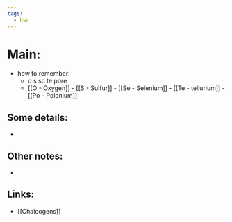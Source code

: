 ```yaml
---
tags:
  - hsc
---
```

# Main:
- how to remember:
	- o s sc te pore
	- [[O - Oxygen]] - [[S - Sulfur]] - [[Se - Selenium]] - [[Te - tellurium]] - [[Po - Polonium]] 
## Some details:
- 
## Other notes:
- 
## Links:
- [[Chalcogens]] 